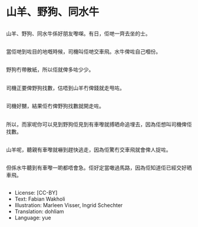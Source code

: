 # 山羊、野狗、同水牛

##
山羊、野狗、同水牛係好朋友嚟㗎。有日，佢哋一齊去坐的士。

##
當佢哋到咗目的地嘅時候，司機叫佢哋交車飛。水牛俾咗自己嗰份。

##
野狗冇帶散紙，所以佢就俾多咗少少。

##
司機正要俾野狗找數，估唔到山羊冇俾錢就走甩咗。

##
司機好嬲，結果佢冇俾野狗找數就開走咗。

##
所以，而家呢你可以見到野狗佢見到有車嚟就搏晒命追埋去，因為佢想叫司機俾佢找數。

##
山羊呢，聽親有車嚟就嚇到趕快逃走，因為佢驚冇交車飛就會俾人捉咗。

##
但係水牛聽到有車嚟一啲都唔會急。佢好定當噉過馬路，因為佢知道佢已經交好晒車飛。

##
* License: [CC-BY]
* Text: Fabian Wakholi
* Illustration: Marleen Visser, Ingrid Schechter
* Translation: dohliam
* Language: yue
